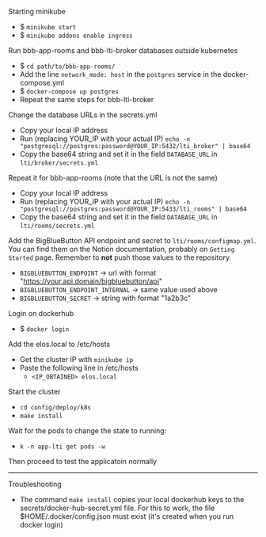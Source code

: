 Starting minikube

* $ `minikube start`
* $ `minikube addons enable ingress`

Run bbb-app-rooms and bbb-lti-broker databases outside kubernetes

* $ `cd path/to/bbb-app-rooms/`
* Add the line `network_mode: host` in the `postgres` service in the docker-compose.yml
* $ `docker-compose up postgres`
* Repeat the same steps for bbb-lti-broker

Change the database URLs in the secrets.yml

* Copy your local IP address
* Run (replacing YOUR_IP with your actual IP) `echo -n "postgresql://postgres:password@YOUR_IP:5432/lti_broker" | base64`
* Copy the base64 string and set it in the field `DATABASE_URL` in `lti/broker/secrets.yml`

Repeat it for bbb-app-rooms (note that the URL is not the same)

* Copy your local IP address
* Run (replacing YOUR_IP with your actual IP) `echo -n "postgresql://postgres:password@YOUR_IP:5433/lti_rooms" | base64`
* Copy the base64 string and set it in the field `DATABASE_URL` in `lti/rooms/secrets.yml`

Add the BigBlueButton API endpoint and secret to `lti/rooms/configmap.yml`. You can find them
on the Notion documentation, probably on `Getting Started` page. Remember to **not** push those
values to the repository. 

* `BIGBLUEBUTTON_ENDPOINT`          -> url with format "https://your.api.domain/bigbluebutton/api"
* `BIGBLUEBUTTON_ENDPOINT_INTERNAL` -> same value used above
* `BIGBLUEBUTTON_SECRET`            -> string with format "1a2b3c"

Login on dockerhub

* $ `docker login`

Add the elos.local to /etc/hosts

* Get the cluster IP with `minikube ip`
* Paste the following line in /etc/hosts
  * `<IP_OBTAINED> elos.local`

Start the cluster

* `cd config/deploy/k8s`
* `make install`

Wait for the pods to change the state to running:

* `k -n app-lti get pods -w`

Then proceed to test the applicatoin normally

---

Troubleshooting

* The command `make install` copies your local dockerhub keys to the
secrets/docker-hub-secret.yml file. For this to work, the file
$HOME/.docker/config.json must exist (it's created when you run docker login)

